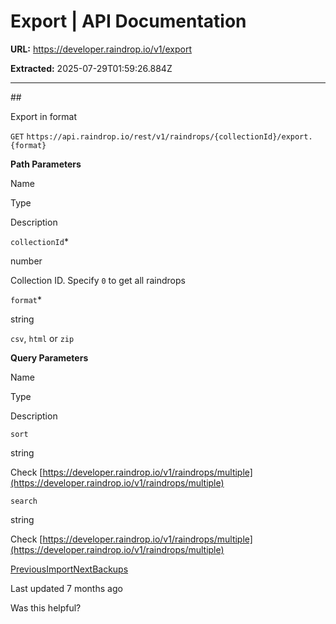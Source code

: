 # Export | API Documentation

**URL:** https://developer.raindrop.io/v1/export

**Extracted:** 2025-07-29T01:59:26.884Z

---

<content>
## 

[](#export-in-format)

Export in format

`GET` `https://api.raindrop.io/rest/v1/raindrops/{collectionId}/export.{format}`

**Path Parameters**

Name

Type

Description

`collectionId`\*

number

Collection ID. Specify `0` to get all raindrops

`format`\*

string

`csv`, `html` or `zip`

**Query Parameters**

Name

Type

Description

`sort`

string

Check [https://developer.raindrop.io/v1/raindrops/multiple](https://developer.raindrop.io/v1/raindrops/multiple)

`search`

string

Check [https://developer.raindrop.io/v1/raindrops/multiple](https://developer.raindrop.io/v1/raindrops/multiple)

[PreviousImport](https://developer.raindrop.io/v1/import)[NextBackups](https://developer.raindrop.io/v1/backups)

Last updated 7 months ago

Was this helpful?
</content>